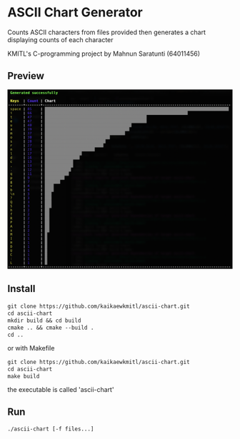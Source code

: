 # ASCII Chart Generator

Counts ASCII characters from files provided then generates a chart displaying counts of each character

KMITL's C-programming project by Mahnun Saratunti (64011456)

## Preview

![preview](./images/preview.png)

## Install

```
git clone https://github.com/kaikaewkmitl/ascii-chart.git
cd ascii-chart
mkdir build && cd build
cmake .. && cmake --build .
cd ..
```

or with Makefile

```
git clone https://github.com/kaikaewkmitl/ascii-chart.git
cd ascii-chart
make build
```

the executable is called 'ascii-chart'

## Run

```
./ascii-chart [-f files...]
```
